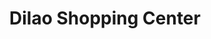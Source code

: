 ---
title: "Dilao Shopping Center"
url: /batangas-city/dilao-shopping-center/
shop: department store
---